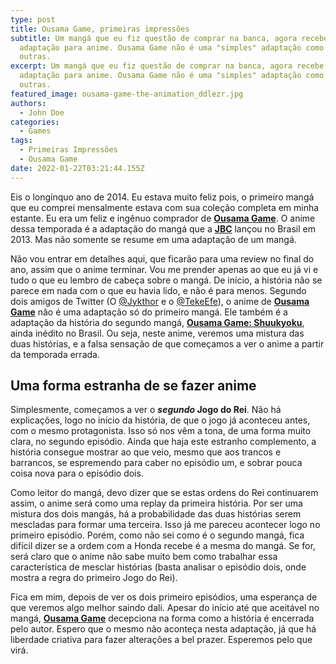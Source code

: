 ```yaml
---
type: post
title: Ousama Game, primeiras impressões
subtitle: Um mangá que eu fiz questão de comprar na banca, agora recebe uma
  adaptação para anime. Ousama Game não é uma "simples" adaptação como as
  outras.
excerpt: Um mangá que eu fiz questão de comprar na banca, agora recebe uma
  adaptação para anime. Ousama Game não é uma "simples" adaptação como as
  outras.
featured_image: ousama-game-the-animation_ddlezr.jpg
authors:
  - John Doe
categories:
  - Games
tags:
  - Primeiras Impressões
  - Ousama Game
date: 2022-01-22T03:21:44.155Z
---
```

Eis o longínquo ano de 2014. Eu estava muito feliz pois, o primeiro mangá que eu comprei mensalmente estava com sua coleção completa em minha estante. Eu era um feliz e ingênuo comprador de **[Ousama Game](https://animetronico.wordpress.com/tag/ousama-game)**. O anime dessa temporada é a adaptação do mangá que a **[JBC](https://animetronico.wordpress.com/tag/jbc)** lançou no Brasil em 2013. Mas não somente se resume em uma adaptação de um mangá.

Não vou entrar em detalhes aqui, que ficarão para uma review no final do ano, assim que o anime terminar. Vou me prender apenas ao que eu já vi e tudo o que eu lembro de cabeça sobre o mangá. De início, a história não se parece em nada com o que eu havia lido, e não é para menos. Segundo dois amigos de Twitter (O [@Jykthor](https://twitter.com/Jykthor) e o [@TekeEfe](https://twitter.com/TekeEfe)), o anime de **[Ousama Game](https://animetronico.wordpress.com/tag/ousama-game)** não é uma adaptação só do primeiro mangá. Ele também é a adaptação da história do segundo mangá, **[Ousama Game: Shuukyoku](https://animetronico.wordpress.com/tag/ousama-game-shuukyoku)**, ainda inédito no Brasil. Ou seja, neste anime, veremos uma mistura das duas histórias, e a falsa sensação de que começamos a ver o anime a partir da temporada errada.

## Uma forma estranha de se fazer anime

Simplesmente, começamos a ver o ***segundo* Jogo do Rei**. Não há explicações, logo no início da história, de que o jogo já aconteceu antes, com o mesmo protagonista. Isso só nos vêm a tona, de uma forma muito clara, no segundo episódio. Ainda que haja este estranho complemento, a história consegue mostrar ao que veio, mesmo que aos trancos e barrancos, se espremendo para caber no episódio um, e sobrar pouca coisa nova para o episódio dois.

Como leitor do mangá, devo dizer que se estas ordens do Rei continuarem assim, o anime será como uma replay da primeira história. Por ser uma mistura dos dois mangás, há a probabilidade das duas histórias serem mescladas para formar uma terceira. Isso já me pareceu acontecer logo no primeiro episódio. Porém, como não sei como é o segundo mangá, fica difícil dizer se a ordem com a Honda recebe é a mesma do mangá. Se for, será claro que o anime não sabe muito bem como trabalhar essa característica de mesclar histórias (basta analisar o episódio dois, onde mostra a regra do primeiro Jogo do Rei).

Fica em mim, depois de ver os dois primeiro episódios, uma esperança de que veremos algo melhor saindo dali. Apesar do início até que aceitável no mangá, **[Ousama Game](https://animetronico.wordpress.com/tag/ousama-game)** decepciona na forma como a história é encerrada pelo autor. Espero que o mesmo não aconteça nesta adaptação, já que há liberdade criativa para fazer alterações a bel prazer. Esperemos pelo que virá.